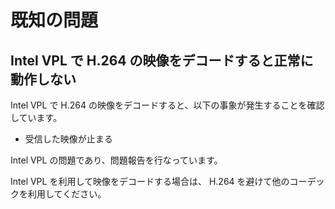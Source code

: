# 既知の問題

## Intel VPL で H.264 の映像をデコードすると正常に動作しない

Intel VPL で H.264 の映像をデコードすると、以下の事象が発生することを確認しています。

- 受信した映像が止まる

Intel VPL の問題であり、問題報告を行なっています。

Intel VPL を利用して映像をデコードする場合は、 H.264 を避けて他のコーデックを利用してください。